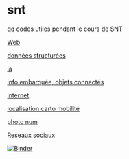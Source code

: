 # snt

qq codes utiles pendant le cours de SNT

<a href="/snt/web"> Web </a>   

<a href="/snt/données structurées">données structurées  </a>

<a href="/snt/ia	">ia  </a>

<a href="/snt/info embarquée, objets connectés	"> info embarquée, objets connectés </a>

<a href="/snt/internet	">  internet</a>

<a href="/snt/localisation carto mobilité	">localisation carto mobilité  </a>

<a href="/snt/photo num		">  photo num	</a>

<a href="/snt/reseaux sociaux	"> Reseaux sociaux	 </a>

[![Binder](https://mybinder.org/badge_logo.svg)](https://mybinder.org/v2/gh/matchre/snt/master)
